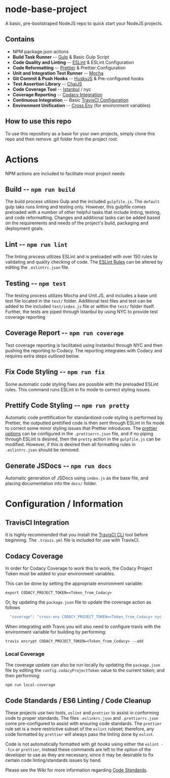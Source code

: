 # node-base-project
A basic, pre-bootstraped NodeJS repo to quick start your NodeJS projects.

## Contains
* NPM package.json actions
* **Build Task Runner** -- [Gulp](https://gulpjs.com/) & Basic Gulp Script
* **Code Quality and Linting** -- [ESLint](https://eslint.org/) & ESLint Configuration
* **Code Reformatting** -- [Prettier](https://prettier.io/) & Prettier Configuration
* **Unit and Integration Test Runner** -- [Mocha](https://mochajs.org/)
* **Git Commit & Push Hooks** -- [HuskyJS](https://github.com/typicode/husky) & Pre-configured hooks
* **Test Assertion Library** -- [ChaiJS](http://www.chaijs.com/)
* **Code Coverage Tool** -- [Istanbul](https://istanbul.js.org/) / nyc
* **Coverage Reporting** -- [Codacy Integration](https://support.codacy.com/hc/en-us/articles/207279819-Coverage)
* **Continuous Integration** -- Basic [TravisCI Configuration](https://docs.travis-ci.com/user/customizing-the-build/)
* **Environment Unification** -- [Cross Env](https://www.npmjs.com/package/cross-env) (for environment variables)

## How to use this repo
To use this repository as a base for your own projects, simply clone this repo and then remove .git folder from the
project root.

# Actions
NPM actions are included to facilitate most project needs

## Build -- `npm run build`
The build process utilizes Gulp and the included `gulpfile.js`. The `default` gulp taks runs linting and testing only.
However, this gulpfile comes preloaded with a number of other helpful tasks that include linting, testing, and code
reformatting. Changes and additional tasks can be added based on the requirements and needs of the project's build,
packaging and deployment goals.

## Lint -- `npm run lint`
The linting process utilizes ESLint and is preloaded with over 150 rules to validating and quality checking of code.
The [ESLint Rules](https://eslint.org/docs/rules/) can be altered by editing the `.eslintrc.json` file.

## Testing -- `npm test`
The testing process utilizes Mocha and Unit.JS, and includes a base unit test file located in the `test/` folder.
Additional test files and test can be added to the included `test/index.js` file or within the `test/` folder itself.
Further, the tests are piped through Istanbul by using NYC to provide test coverage reporting

## Coverage Report -- `npm run coverage`
Test coverage reporting is facilitated using Instanbul through NYC and then pushing the reporting to Codacy. The
reporting integrates with Codacy and requires extra steps outlined below.

## Fix Code Styling -- `npm run fix`
Some automatic code styling fixes are possible with the preloaded ESLint rules. This command runs ESLint in fix mode to
correct styling issues.

## Prettify Code Styling -- `npm run pretty`
Automatic code prettification for standardized code styling is performed by Prettier, the outputted prettified code is
then sent through ESLint in fix mode to correct some minor styling issues that Prettier introduces. The
[prettier options](https://prettier.io/docs/en/options.html) can be configured in the `.prettierrc.json` file, and if
no piping through ESLint is desired, then the `pretty` action in the `gulpfile.js` can be modified. However, if this is
desired then all formatting rules in `.eslintrc.json` should be removed.

## Generate JSDocs -- `npm run docs`
Automatic generation of JSDocs using `index.js` as the base file, and placing documentation into the `docs/` folder.

# Configuration / Information

## TravisCI Integration
It is highly recommended that you install the [TravisCI CLI](https://github.com/travis-ci/travis.rb) tool before
beginning. The `.travis.yml` file is included for use with TravisCI.

## Codacy Coverage

In order for Codacy Coverage to work this to work, the Codacy Project Token must be added to your environment variables.

This can be done by setting the appropriate environment variable:
```
export CODACY_PROJECT_TOKEN=<Token_from_Codacy>
```
Or, by updating the `package.json` file to update the coverage action as follows

```js
  "coverage": "cross-env CODACY_PROJECT_TOKEN=<Token_from_Codacy> nyc --reporter=lcov mocha && cat ./coverage/lcov.info | codacy-coverage"
```

When integrating with Travis you will also need to configure travis with the environment variable for building by
performing:
```
travis encrypt CODACY_PROJECT_TOKEN=<Token_from_Codacy> --add
```

### Local Coverage

The coverage update can also be run locally by updating the `package.json` file by editing the
`config.codacyProjectToken` value to the current token; and then performing:

```
npm run local-coverage
```

## Code Standards / ES6 Linting / Code Cleanup

These projects use two tools, `eslint` and `prettier` to assist in conforming code to proper standards. The
files `.eslinkrc.json` and `.prettierrc.json` come pre-configured to assist with ensuring code standards. The `prettier`
rule set is a more restrictive subset of the `eslint` ruleset; therefore, any code formatted by `prettier` will always
pass the linting done by `eslint`.  

Code is not automatically formatted with git hooks using either the `eslint --fix` or `prettier`, instead these commands
are left to the option of the developer to use as they are necessary, since it may be desirable to fix certain code
linting/standards issues by hand.

Please see the Wiki for more information regarding [Code Standards](https://github.com/DealersLinkDevTeam/node-base-project/wiki/Code-Standards).
